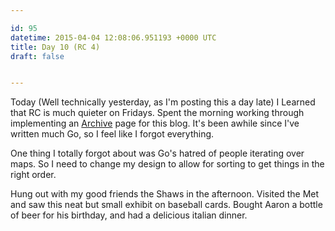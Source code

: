 ```yaml
---

id: 95
datetime: 2015-04-04 12:08:06.951193 +0000 UTC
title: Day 10 (RC 4)
draft: false


---
```


Today (Well technically yesterday, as I'm posting this a day late) I Learned that RC is much quieter on Fridays. Spent the morning working through implementing an [Archive](/archives) page for this blog. It's been awhile since I've written much Go, so I feel like I forgot everything.

One thing I totally forgot about was Go's hatred of people iterating over maps. So I need to change my design to allow for sorting to get things in the right order.

Hung out with my good friends the Shaws in the afternoon. Visited the Met and saw this neat but small exhibit on baseball cards. Bought Aaron a bottle of beer for his birthday, and had a delicious italian dinner.
